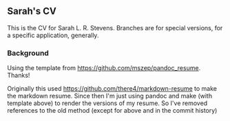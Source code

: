 ## Sarah's CV
This is the CV for Sarah L. R. Stevens.  Branches are for special versions, for a specific application, generally.

### Background
Using the template from <https://github.com/mszep/pandoc_resume>.  Thanks!


Originally this used https://github.com/there4/markdown-resume to make the markdown resume.
Since then I'm just using pandoc and make (with template above) to render the versions of my resume.
So I've removed references to the old method (except for above and in the commit history)


